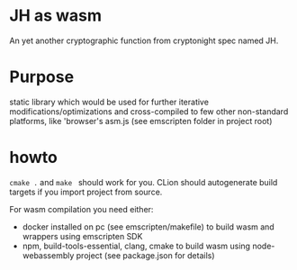 #  JH as wasm

An yet another cryptographic function from cryptonight spec named JH. 

# Purpose #
static library which would be used for further iterative modifications/optimizations and cross-compiled to few other non-standard platforms, like 'browser's asm.js (see emscripten folder in project root)

# howto
`cmake .` and `make ` should work for you. CLion should autogenerate build targets if you import project from source. 

For wasm compilation you need either:
- docker installed on pc (see emscripten/makefile) to build wasm and wrappers using emscripten SDK
- npm, build-tools-essential, clang, cmake to build wasm using node-webassembly project (see package.json for details)


